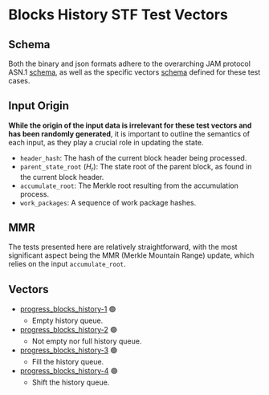 # Blocks History STF Test Vectors

## Schema

Both the binary and json formats adhere to the overarching JAM protocol ASN.1
[schema](../jam-types-asn/jam-types.asn), as well as the specific vectors
[schema](./history.asn) defined for these test cases.

## Input Origin

**While the origin of the input data is irrelevant for these test vectors and has
been randomly generated**, it is important to outline the semantics of each input,
as they play a crucial role in updating the state.

- `header_hash`: The hash of the current block header being processed.
- `parent_state_root` ($H_r$): The state root of the parent block, as found in the current block header.
- `accumulate_root`: The Merkle root resulting from the accumulation process.
- `work_packages`: A sequence of work package hashes.

## MMR

The tests presented here are relatively straightforward, with the most
significant aspect being the MMR (Merkle Mountain Range) update, which relies on
the input `accumulate_root`.

## Vectors

- [progress_blocks_history-1](tiny/progress_blocks_history-1.json) 🟢 
  - Empty history queue.
- [progress_blocks_history-2](tiny/progress_blocks_history-2.json) 🟢 
  - Not empty nor full history queue.
- [progress_blocks_history-3](tiny/progress_blocks_history-3.json) 🟢 
  - Fill the history queue.
- [progress_blocks_history-4](tiny/progress_blocks_history-4.json) 🟢 
  - Shift the history queue.
